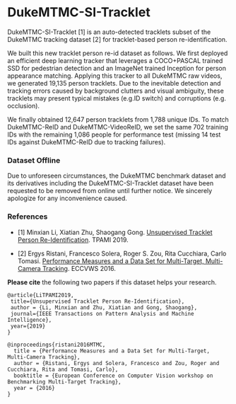 # DukeMTMC-SI-Tracklet

DukeMTMC-SI-Tracklet [1] is an auto-detected tracklets subset of the DukeMTMC tracking dataset [2] for tracklet-based person re-identification.

We built this new tracklet person re-id dataset as follows. We first deployed an efficient deep learning tracker that leverages a COCO+PASCAL trained SSD for pedestrian detection and an ImageNet trained Inception for person appearance matching. Applying this tracker to all DukeMTMC raw videos, we generated 19,135 person tracklets. Due to the inevitable detection and tracking errors caused by background clutters and visual ambiguity, these tracklets may present typical mistakes (e.g.ID switch) and corruptions (e.g. occlusion).

We finally obtained 12,647 person tracklets from 1,788 unique IDs. To match DukeMTMC-ReID and DukeMTMC-VideoReID, we set the same 702 training IDs with the remaining 1,086 people for performance test (missing 14 test IDs against DukeMTMC-ReID due to tracking failures).

### Dataset Offline
Due to unforeseen circumstances, the DukeMTMC benchmark dataset and its derivatives including the DukeMTMC-SI-Tracklet dataset have been requested to be removed from online until further notice. We sincerely apologize for any inconvenience caused.

### References
- [1] Minxian Li, Xiatian Zhu, Shaogang Gong. [Unsupervised Tracklet Person Re-Identification](http://www.eecs.qmul.ac.uk/~sgg/papers/LiEtAl_PAMI2019.pdf). TPAMI 2019.

- [2] Ergys Ristani, Francesco Solera, Roger S. Zou, Rita Cucchiara, Carlo Tomasi. [Performance Measures and a Data Set for Multi-Target, Multi-Camera Tracking](https://users.cs.duke.edu/~tomasi/papers/ristani/ristaniBmtt16.pdf). ECCVWS 2016.

**Please cite** the following two papers if this dataset helps your research.
```
@article{LiTPAMI2019,
 title={Unsupervised Tracklet Person Re-Identification},
 author = {Li, Minxian and Zhu, Xiatian and Gong, Shaogang},
 journal={IEEE Transactions on Pattern Analysis and Machine Intelligence},
 year={2019}
}

@inproceedings{ristani2016MTMC,
  title = {Performance Measures and a Data Set for Multi-Target, Multi-Camera Tracking},
  author = {Ristani, Ergys and Solera, Francesco and Zou, Roger and Cucchiara, Rita and Tomasi, Carlo},
  booktitle = {European Conference on Computer Vision workshop on Benchmarking Multi-Target Tracking},
  year = {2016}
}
```
